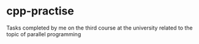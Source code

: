 # cpp-practise
Tasks completed by me on the third course at the university related to the topic of parallel programming
